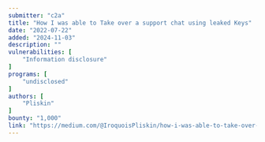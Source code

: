 ```yaml
---
submitter: "c2a"
title: "How I was able to Take over a support chat using leaked Keys"
date: "2022-07-22"
added: "2024-11-03"
description: ""
vulnerabilities: [
    "Information disclosure"
]
programs: [
    "undisclosed"
]
authors: [
    "Pliskin"
]
bounty: "1,000"
link: "https://medium.com/@IroquoisPliskin/how-i-was-able-to-take-over-a-support-chat-using-leaked-keys-d5c4922bb3d4"
---
```




